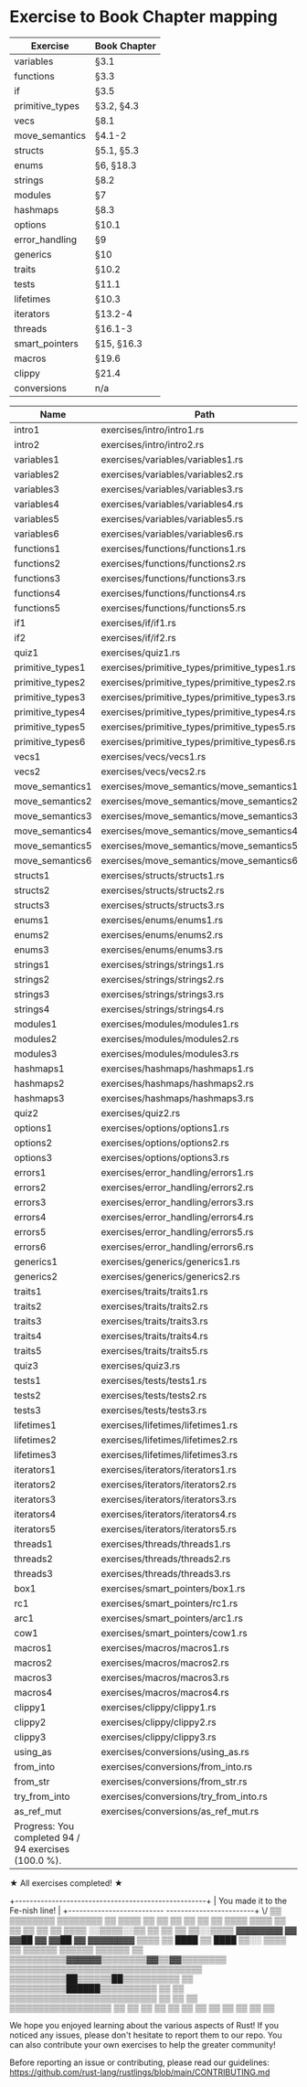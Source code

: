 # Exercise to Book Chapter mapping

| Exercise               | Book Chapter        |
| ---------------------- | ------------------- |
| variables              | §3.1                |
| functions              | §3.3                |
| if                     | §3.5                |
| primitive_types        | §3.2, §4.3          |
| vecs                   | §8.1                |
| move_semantics         | §4.1-2              |
| structs                | §5.1, §5.3          |
| enums                  | §6, §18.3           |
| strings                | §8.2                |
| modules                | §7                  |
| hashmaps               | §8.3                |
| options                | §10.1               |
| error_handling         | §9                  |
| generics               | §10                 |
| traits                 | §10.2               |
| tests                  | §11.1               |
| lifetimes              | §10.3               |
| iterators              | §13.2-4             |
| threads                | §16.1-3             |
| smart_pointers         | §15, §16.3          |
| macros                 | §19.6               |
| clippy                 | §21.4               |
| conversions            | n/a                 |


|Name                    |Path                                            |Status     | 
|------------------------|------------------------------------------------|-----------|
|intro1                  |exercises/intro/intro1.rs                       |Done|
|intro2                  |exercises/intro/intro2.rs                       |Done|
|variables1              |exercises/variables/variables1.rs               |Done|
|variables2              |exercises/variables/variables2.rs               |Done|
|variables3              |exercises/variables/variables3.rs               |Done|
|variables4              |exercises/variables/variables4.rs               |Done|
|variables5              |exercises/variables/variables5.rs               |Done|
|variables6              |exercises/variables/variables6.rs               |Done|
|functions1              |exercises/functions/functions1.rs               |Done|
|functions2              |exercises/functions/functions2.rs               |Done|
|functions3              |exercises/functions/functions3.rs               |Done|
|functions4              |exercises/functions/functions4.rs               |Done|
|functions5              |exercises/functions/functions5.rs               |Done|   
|if1                     |exercises/if/if1.rs                             |Done|
|if2                     |exercises/if/if2.rs                             |Done|
|quiz1                   |exercises/quiz1.rs                              |Done|
|primitive_types1        |exercises/primitive_types/primitive_types1.rs   |Done|
|primitive_types2        |exercises/primitive_types/primitive_types2.rs   |Done|
|primitive_types3        |exercises/primitive_types/primitive_types3.rs   |Done|
|primitive_types4        |exercises/primitive_types/primitive_types4.rs   |Done|
|primitive_types5        |exercises/primitive_types/primitive_types5.rs   |Done|
|primitive_types6        |exercises/primitive_types/primitive_types6.rs   |Done|
|vecs1                   |exercises/vecs/vecs1.rs                         |Done|
|vecs2                   |exercises/vecs/vecs2.rs                         |Done|
|move_semantics1         |exercises/move_semantics/move_semantics1.rs     |Done|
|move_semantics2         |exercises/move_semantics/move_semantics2.rs     |Done|
|move_semantics3         |exercises/move_semantics/move_semantics3.rs     |Done|
|move_semantics4         |exercises/move_semantics/move_semantics4.rs     |Done|   
|move_semantics5         |exercises/move_semantics/move_semantics5.rs     |Done|
|move_semantics6         |exercises/move_semantics/move_semantics6.rs     |Done|
|structs1                |exercises/structs/structs1.rs                   |Done|
|structs2                |exercises/structs/structs2.rs                   |Done|
|structs3                |exercises/structs/structs3.rs                   |Done|
|enums1                  |exercises/enums/enums1.rs                       |Done|
|enums2                  |exercises/enums/enums2.rs                       |Done|
|enums3                  |exercises/enums/enums3.rs                       |Done|
|strings1                |exercises/strings/strings1.rs                   |Done|
|strings2                |exercises/strings/strings2.rs                   |Done|
|strings3                |exercises/strings/strings3.rs                   |Done|
|strings4                |exercises/strings/strings4.rs                   |Done|
|modules1                |exercises/modules/modules1.rs                   |Done|
|modules2                |exercises/modules/modules2.rs                   |Done|   
|modules3                |exercises/modules/modules3.rs                   |Done|
|hashmaps1               |exercises/hashmaps/hashmaps1.rs                 |Done|
|hashmaps2               |exercises/hashmaps/hashmaps2.rs                 |Done|
|hashmaps3               |exercises/hashmaps/hashmaps3.rs                 |Done|
|quiz2                   |exercises/quiz2.rs                              |Done|
|options1                |exercises/options/options1.rs                   |Done|
|options2                |exercises/options/options2.rs                   |Done|
|options3                |exercises/options/options3.rs                   |Done|
|errors1                 |exercises/error_handling/errors1.rs             |Done|
|errors2                 |exercises/error_handling/errors2.rs             |Done|
|errors3                 |exercises/error_handling/errors3.rs             |Done|
|errors4                 |exercises/error_handling/errors4.rs             |Done|
|errors5                 |exercises/error_handling/errors5.rs             |Done|
|errors6                 |exercises/error_handling/errors6.rs             |Done|
|generics1               |exercises/generics/generics1.rs                 |Done|
|generics2               |exercises/generics/generics2.rs                 |Done|  
|traits1                 |exercises/traits/traits1.rs                     |Done|
|traits2                 |exercises/traits/traits2.rs                     |Done|
|traits3                 |exercises/traits/traits3.rs                     |Done|
|traits4                 |exercises/traits/traits4.rs                     |Done|
|traits5                 |exercises/traits/traits5.rs                     |Done|
|quiz3                   |exercises/quiz3.rs                              |Done|
|tests1                  |exercises/tests/tests1.rs                       |Done|
|tests2                  |exercises/tests/tests2.rs                       |Done|
|tests3                  |exercises/tests/tests3.rs                       |Done|
|lifetimes1              |exercises/lifetimes/lifetimes1.rs               |Done|
|lifetimes2              |exercises/lifetimes/lifetimes2.rs               |Done|
|lifetimes3              |exercises/lifetimes/lifetimes3.rs               |Done|
|iterators1              |exercises/iterators/iterators1.rs               |Done|
|iterators2              |exercises/iterators/iterators2.rs               |Done|
|iterators3              |exercises/iterators/iterators3.rs               |Done|   
|iterators4              |exercises/iterators/iterators4.rs               |Done|
|iterators5              |exercises/iterators/iterators5.rs               |Done|
|threads1                |exercises/threads/threads1.rs                   |Done|
|threads2                |exercises/threads/threads2.rs                   |Done|
|threads3                |exercises/threads/threads3.rs                   |Done|
|box1                    |exercises/smart_pointers/box1.rs                |Done|
|rc1                     |exercises/smart_pointers/rc1.rs                 |Done|
|arc1                    |exercises/smart_pointers/arc1.rs                |Done|
|cow1                    |exercises/smart_pointers/cow1.rs                |Done|
|macros1                 |exercises/macros/macros1.rs                     |Done|
|macros2                 |exercises/macros/macros2.rs                     |Done|  
|macros3                 |exercises/macros/macros3.rs                     |Done|
|macros4                 |exercises/macros/macros4.rs                     |Done|
|clippy1                 |exercises/clippy/clippy1.rs                     |Done|
|clippy2                 |exercises/clippy/clippy2.rs                     |Done|
|clippy3                 |exercises/clippy/clippy3.rs                     |Done|
|using_as                |exercises/conversions/using_as.rs               |Done|
|from_into               |exercises/conversions/from_into.rs              |Done|
|from_str                |exercises/conversions/from_str.rs               |Done|
|try_from_into           |exercises/conversions/try_from_into.rs          |Done|
|as_ref_mut              |exercises/conversions/as_ref_mut.rs             |Done|
|Progress: You completed 94 / 94 exercises (100.0 %).


★ All exercises completed! ★

+----------------------------------------------------+
|          You made it to the Fe-nish line!          |
+--------------------------  ------------------------+
                          \\/
     ▒▒          ▒▒▒▒▒▒▒▒      ▒▒▒▒▒▒▒▒          ▒▒
   ▒▒▒▒  ▒▒    ▒▒        ▒▒  ▒▒        ▒▒    ▒▒  ▒▒▒▒
   ▒▒▒▒  ▒▒  ▒▒            ▒▒            ▒▒  ▒▒  ▒▒▒▒
 ░░▒▒▒▒░░▒▒  ▒▒            ▒▒            ▒▒  ▒▒░░▒▒▒▒
   ▓▓▓▓▓▓▓▓  ▓▓      ▓▓██  ▓▓  ▓▓██      ▓▓  ▓▓▓▓▓▓▓▓
     ▒▒▒▒    ▒▒      ████  ▒▒  ████      ▒▒░░  ▒▒▒▒
       ▒▒  ▒▒▒▒▒▒        ▒▒▒▒▒▒        ▒▒▒▒▒▒  ▒▒
         ▒▒▒▒▒▒▒▒▒▒▓▓▓▓▓▓▒▒▒▒▒▒▒▒▓▓▒▒▓▓▒▒▒▒▒▒▒▒
           ▒▒▒▒▒▒▒▒▒▒▒▒▒▒▒▒▒▒▒▒▒▒▒▒▒▒▒▒▒▒▒▒▒▒
             ▒▒▒▒▒▒▒▒▒▒██▒▒▒▒▒▒██▒▒▒▒▒▒▒▒▒▒
           ▒▒  ▒▒▒▒▒▒▒▒▒▒██████▒▒▒▒▒▒▒▒▒▒  ▒▒
         ▒▒    ▒▒▒▒▒▒▒▒▒▒▒▒▒▒▒▒▒▒▒▒▒▒▒▒▒▒    ▒▒
       ▒▒    ▒▒    ▒▒▒▒▒▒▒▒▒▒▒▒▒▒▒▒▒▒    ▒▒    ▒▒
       ▒▒  ▒▒    ▒▒                  ▒▒    ▒▒  ▒▒
           ▒▒  ▒▒                      ▒▒  ▒▒

We hope you enjoyed learning about the various aspects of Rust!
If you noticed any issues, please don't hesitate to report them to our repo.
You can also contribute your own exercises to help the greater community!

Before reporting an issue or contributing, please read our guidelines:
https://github.com/rust-lang/rustlings/blob/main/CONTRIBUTING.md
